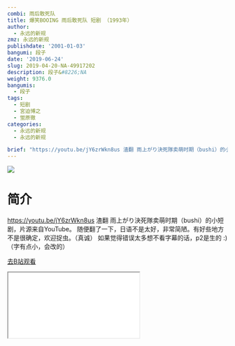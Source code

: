 ```yaml
---
combi: 雨后敢死队
title: 爆笑BOOING 雨后敢死队 短剧 （1993年）
author:
  - 永远的新规
zmz: 永远的新规
publishdate: '2001-01-03'
bangumi: 段子
date: '2019-06-24'
slug: 2019-04-20-NA-49917202
description: 段子&#8226;NA
weight: 9376.0
bangumis:
  - 段子
tags:
  - 短剧
  - 宮迫博之
  - 蛍原徹
categories:
  - 永远的新规
  - 永远的新规

brief: "https://youtu.be/jY6zrWkn8us 渣翻 雨上がり決死隊卖萌时期（bushi）的小短剧，片源来自YouTube。 随便翻了一下，日语不是太好，非常简陋。有好些地方不是很确定，欢迎捉虫。（真诚） 如果觉得错误太多想不看字幕的话，p2是生的 :) （字有点小，会改的）"
---
```

![](https://raw.githubusercontent.com/tcgriffith/owaraisite/master/static/tmpimg/2c267658c076ab7387996818f9c4e2ad9436def8.jpg.480.jpg)
# 简介  
https://youtu.be/jY6zrWkn8us
渣翻
雨上がり決死隊卖萌时期（bushi）的小短剧，片源来自YouTube。
随便翻了一下，日语不是太好，非常简陋。有好些地方不是很确定，欢迎捉虫。（真诚）
如果觉得错误太多想不看字幕的话，p2是生的 :)
（字有点小，会改的）  

[去B站观看](https://www.bilibili.com/video/av49917202/)
<div class ="resp-container"><iframe class="testiframe" src="//player.bilibili.com/player.html?aid=49917202"", scrolling="no", allowfullscreen="true" > </iframe></div> 
